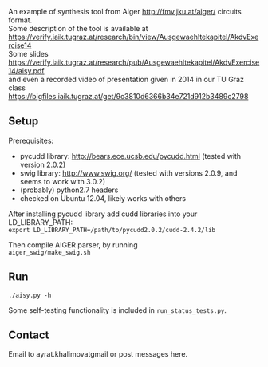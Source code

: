 An example of synthesis tool from Aiger http://fmv.jku.at/aiger/ circuits format.      
Some description of the tool is available at        
https://verify.iaik.tugraz.at/research/bin/view/Ausgewaehltekapitel/AkdvExercise14           
Some slides        
https://verify.iaik.tugraz.at/research/pub/Ausgewaehltekapitel/AkdvExercise14/aisy.pdf        
and even a recorded video of presentation given in 2014 in our TU Graz class           
https://bigfiles.iaik.tugraz.at/get/9c3810d6366b34e721d912b3489c2798         

## Setup ##
Prerequisites:

  - pycudd library: http://bears.ece.ucsb.edu/pycudd.html
    (tested with version 2.0.2)
  - swig library: http://www.swig.org/
    (tested with versions 2.0.9, and seems to work with 3.0.2)
  - (probably) python2.7 headers
  - checked on Ubuntu 12.04, likely works with others

After installing pycudd library add cudd libraries into your LD_LIBRARY_PATH:     
`export LD_LIBRARY_PATH=/path/to/pycudd2.0.2/cudd-2.4.2/lib`

Then compile AIGER parser, by running        
`aiger_swig/make_swig.sh`

## Run ##
`./aisy.py -h`

Some self-testing functionality is included in `run_status_tests.py`.

## Contact ##
Email to ayrat.khalimovatgmail or post messages here.